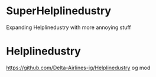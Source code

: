 # SuperHelplinedustry
Expanding Helplinedustry with more annoying stuff

# Helplinedustry
https://github.com/Delta-Airlines-ig/Helplinedustry og mod

